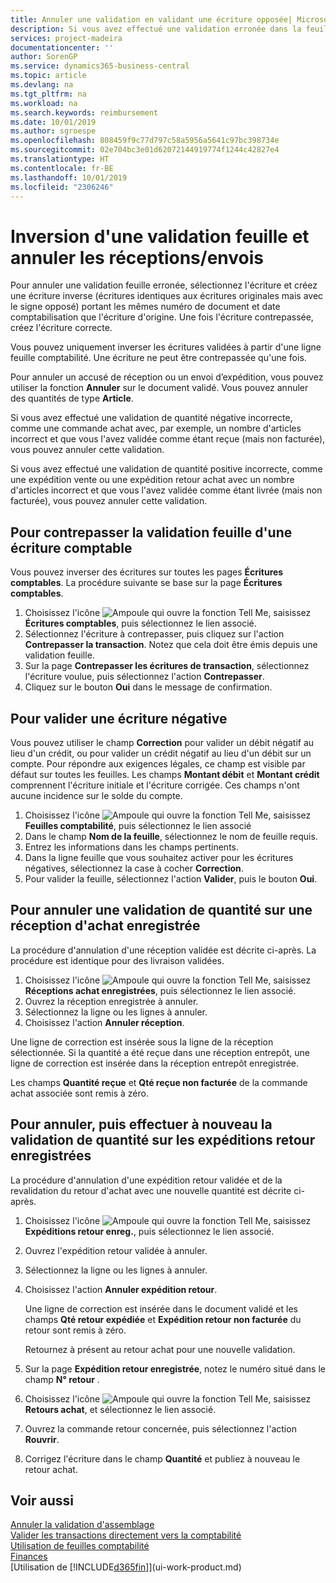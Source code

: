 ```yaml
---
title: Annuler une validation en validant une écriture opposée| Microsoft Docs
description: Si vous avez effectué une validation erronée dans la feuille comptabilité, vous pouvez utiliser la fonction de contrepassation de transaction pour annuler la validation avec une piste d'audit correcte.
services: project-madeira
documentationcenter: ''
author: SorenGP
ms.service: dynamics365-business-central
ms.topic: article
ms.devlang: na
ms.tgt_pltfrm: na
ms.workload: na
ms.search.keywords: reimbursement
ms.date: 10/01/2019
ms.author: sgroespe
ms.openlocfilehash: 808459f9c77d797c58a5956a5641c97bc398734e
ms.sourcegitcommit: 02e704bc3e01d62072144919774f1244c42827e4
ms.translationtype: HT
ms.contentlocale: fr-BE
ms.lasthandoff: 10/01/2019
ms.locfileid: "2306246"
---
```

# <a name="reverse-journal-postings-and-undo-receiptsshipments"></a>Inversion d'une validation feuille et annuler les réceptions/envois
Pour annuler une validation feuille erronée, sélectionnez l'écriture et créez une écriture inverse (écritures identiques aux écritures originales mais avec le signe opposé) portant les mêmes numéro de document et date comptabilisation que l'écriture d'origine. Une fois l'écriture contrepassée, créez l'écriture correcte.

Vous pouvez uniquement inverser les écritures validées à partir d'une ligne feuille comptabilité. Une écriture ne peut être contrepassée qu'une fois.

Pour annuler un accusé de réception ou un envoi d’expédition, vous pouvez utiliser la fonction **Annuler** sur le document validé. Vous pouvez annuler des quantités de type **Article**.

Si vous avez effectué une validation de quantité négative incorrecte, comme une commande achat avec, par exemple, un nombre d'articles incorrect et que vous l'avez validée comme étant reçue (mais non facturée), vous pouvez annuler cette validation.

Si vous avez effectué une validation de quantité positive incorrecte, comme une expédition vente ou une expédition retour achat avec un nombre d'articles incorrect et que vous l'avez validée comme étant livrée (mais non facturée), vous pouvez annuler cette validation.   

## <a name="to-reverse-the-journal-posting-of-a-general-ledger-entry"></a>Pour contrepasser la validation feuille d'une écriture comptable
Vous pouvez inverser des écritures sur toutes les pages **Écritures comptables**. La procédure suivante se base sur la page **Écritures comptables**.
1. Choisissez l'icône ![Ampoule qui ouvre la fonction Tell Me](media/ui-search/search_small.png "Dites-moi ce que vous voulez faire"), saisissez **Écritures comptables**, puis sélectionnez le lien associé.
2. Sélectionnez l'écriture à contrepasser, puis cliquez sur l'action **Contrepasser la transaction**. Notez que cela doit être émis depuis une validation feuille.
3. Sur la page **Contrepasser les écritures de transaction**, sélectionnez l'écriture voulue, puis sélectionnez l'action **Contrepasser**.
4. Cliquez sur le bouton **Oui** dans le message de confirmation.

## <a name="to-post-a-negative-entry"></a>Pour valider une écriture négative  
Vous pouvez utiliser le champ **Correction** pour valider un débit négatif au lieu d'un crédit, ou pour valider un crédit négatif au lieu d'un débit sur un compte. Pour répondre aux exigences légales, ce champ est visible par défaut sur toutes les feuilles. Les champs **Montant débit** et **Montant crédit** comprennent l'écriture initiale et l'écriture corrigée. Ces champs n'ont aucune incidence sur le solde du compte.  

1.  Choisissez l'icône ![Ampoule qui ouvre la fonction Tell Me](media/ui-search/search_small.png "Dites-moi ce que vous voulez faire"), saisissez **Feuilles comptabilité**, puis sélectionnez le lien associé  
2.  Dans le champ **Nom de la feuille**, sélectionnez le nom de feuille requis.  
3.  Entrez les informations dans les champs pertinents.  
4.  Dans la ligne feuille que vous souhaitez activer pour les écritures négatives, sélectionnez la case à cocher **Correction**.  
5.  Pour valider la feuille, sélectionnez l'action **Valider**, puis le bouton **Oui**.

## <a name="to-undo-a-quantity-posting-on-a-posted-purchase-receipt"></a>Pour annuler une validation de quantité sur une réception d'achat enregistrée  
La procédure d'annulation d'une réception validée est décrite ci-après. La procédure est identique pour des livraison validées.

1.  Choisissez l'icône ![Ampoule qui ouvre la fonction Tell Me](media/ui-search/search_small.png "Dites-moi ce que vous voulez faire"), saisissez **Réceptions achat enregistrées**, puis sélectionnez le lien associé.  
2.  Ouvrez la réception enregistrée à annuler.  
3.  Sélectionnez la ligne ou les lignes à annuler.  
4.  Choisissez l'action **Annuler réception**.

Une ligne de correction est insérée sous la ligne de la réception sélectionnée. Si la quantité a été reçue dans une réception entrepôt, une ligne de correction est insérée dans la réception entrepôt enregistrée.  

Les champs **Quantité reçue** et **Qté reçue non facturée** de la commande achat associée sont remis à zéro.

## <a name="to-undo-and-then-redo-a-quantity-posting-on-a-posted-return-shipment"></a>Pour annuler, puis effectuer à nouveau la validation de quantité sur les expéditions retour enregistrées
La procédure d'annulation d'une expédition retour validée et de la revalidation du retour d'achat avec une nouvelle quantité est décrite ci-après.

1.  Choisissez l'icône ![Ampoule qui ouvre la fonction Tell Me](media/ui-search/search_small.png "Dites-moi ce que vous voulez faire"), saisissez **Expéditions retour enreg.**, puis sélectionnez le lien associé.  
2.  Ouvrez l'expédition retour validée à annuler.
3. Sélectionnez la ligne ou les lignes à annuler.  

4.  Choisissez l'action **Annuler expédition retour**.  

    Une ligne de correction est insérée dans le document validé et les champs **Qté retour expédiée** et **Expédition retour non facturée** du retour sont remis à zéro.  

    Retournez à présent au retour achat pour une nouvelle validation.  

5.  Sur la page **Expédition retour enregistrée**, notez le numéro situé dans le champ **N° retour** .  
6.  Choisissez l'icône ![Ampoule qui ouvre la fonction Tell Me](media/ui-search/search_small.png "Dites-moi ce que vous voulez faire"), saisissez **Retours achat**, et sélectionnez le lien associé.  
7.  Ouvrez la commande retour concernée, puis sélectionnez l'action **Rouvrir**.  
8.  Corrigez l'écriture dans le champ **Quantité** et publiez à nouveau le retour achat.  

## <a name="see-also"></a>Voir aussi
[Annuler la validation d'assemblage](assembly-how-to-undo-assembly-posting.md)  
[Valider les transactions directement vers la comptabilité](finance-how-post-transactions-directly.md)  
[Utilisation de feuilles comptabilité](ui-work-general-journals.md)  
[Finances](finance.md)  
[Utilisation de [!INCLUDE[d365fin](includes/d365fin_md.md)]](ui-work-product.md)  
